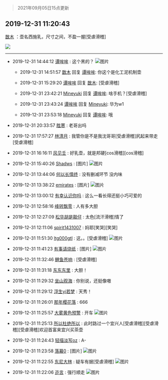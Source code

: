 > 2021年09月05日15点更新
<link rel="stylesheet" href="https://cdn.jsdelivr.net/gh/taotie6/sampleJSON@main/css/photo_show.css">


 ## 2019-12-31 11:20:43 

 [㪚木](https://www.coolapk.com/feed/15647834?shareKey=NjMyNTFjYjk0NjA2NjEzMTc1MTc~) ：壶名西施乳，尺寸之间，不盈一握[受虐滑稽] 

<div class="album">
<img class="img-item" src="https://image.coolapk.com/feed/2019/1231/11/1081091_cb62fba3_2442_8284@2493x3325.jpeg" />
</div>

 ------- 

- 2019-12-31 14:44:12 [谭哞哞](uid=1923048) : 这个黑的？ ![图片](https://image.coolapk.com/feed/2019/1231/14/1923048_e60761a8_4651_3362@2160x3840.jpeg)

    - 2019-12-31 14:51:57 [㪚木](uid=1081091) 回复 [谭哞哞](uid=1923048): 你这个是化工泥机制壶 

    - 2019-12-31 15:29:20 [谭哞哞](uid=1923048) 回复 [㪚木](uid=1081091): [受虐滑稽] 

    - 2019-12-31 23:42:21 [Mineyuki](uid=2906893) 回复 [谭哞哞](uid=1923048): 啥手机？[受虐滑稽] 

    - 2019-12-31 23:43:24 [谭哞哞](uid=1923048) 回复 [Mineyuki](uid=2906893): 华为w1 

    - 2019-12-31 23:53:18 [Mineyuki](uid=2906893) 回复 [谭哞哞](uid=1923048): 哦 

- 2019-12-31 20:33:57 [胜寒](uid=621479) : 老哥出吗 

- 2019-12-31 17:57:27 [林清月](uid=3083763) : 我管你是不是我沈哥哥[受虐滑稽]尻起来带走[受虐滑稽] 

- 2019-12-31 16:16:11 [风见壬](uid=1512297) : 好乳壶，就是邦硬[cos滑稽][cos滑稽] 

- 2019-12-31 15:40:26 [Shadws](uid=1298265) : [图片] ![图片](https://image.coolapk.com/feed/2019/0720/11/617259_a3cf1e0c_2964_123@320x239.gif)

- 2019-12-31 13:44:06 [何以长情终](uid=1513605) : 没有删减环节 没内味 

- 2019-12-31 13:38:22 [emirates](uid=2140963) : [图片] ![图片](https://image.coolapk.com/feed/2019/1125/13/2140963_ae6e1c4b_0429_195@177x123.jpeg)

- 2019-12-31 13:00:12 [有幸认识你吗](uid=1202978) : 这么一看长得还挺小巧可爱的 

- 2019-12-31 12:58:16 [峰转飘零](uid=900024) : 人有多大胆 

- 2019-12-31 12:27:09 [松华胡是靓仔](uid=692318) : 太色[流汗滑稽]情了 

- 2019-12-31 12:11:06 [spirit1431007](uid=1495334) : 妈耶[笑哭][笑哭] 

- 2019-12-31 11:51:30 [ltg000gtl](uid=1670395) : 这。。[受虐滑稽] ![图片](https://image.coolapk.com/feed/2019/1225/16/2291896_e9aaba6b_2466_298@198x175.jpeg)

- 2019-12-31 11:41:23 [有事请烧纸](uid=1802946) : [图片] ![图片](https://image.coolapk.com/feed/2019/1203/16/1802946_bf7efdac_2777_7831@202x343.gif)

- 2019-12-31 11:32:46 [鲤鱼苍响](uid=1115907) : [受虐滑稽] 

- 2019-12-31 11:31:18 [东东东里](uid=645055) : 大胆！ 

- 2019-12-31 11:29:32 [坐山观海](uid=2996859) : 你别说，还挺像嗷 

- 2019-12-31 11:29:12 [浮生yi若梦](uid=829592) : 天秀！ 

- 2019-12-31 11:26:01 [那年樱花落](uid=2859206) : 666 

- 2019-12-31 11:25:57 [大雾黄色预警](uid=655878) : 开车 ![图片](https://image.coolapk.com/feed/2019/1231/11/655878_2750_3549@350x350.jpg)

- 2019-12-31 11:25:13 [所以杜绝所以](uid=1650512) : 此时路过一个宜兴人[受虐滑稽][受虐滑稽][受虐滑稽]欢迎首富来宜兴买茶壶 

- 2019-12-31 11:24:43 [轻描淡写oz](uid=1981181) : A- 

- 2019-12-31 11:23:58 [落幕0](uid=1382501) : [图片] ![图片](https://image.coolapk.com/feed/2019/0428/22/1081091_1093_7665@301x233.gif)

- 2019-12-31 11:22:55 [东尼大林](uid=1612569) : 疑车有据[受虐滑稽] ![图片](https://image.coolapk.com/feed/2019/1231/11/1612569_eae26d1e_2575_0572@560x418.jpeg)

- 2019-12-31 11:22:06 [迩言](uid=1065371) : 强行顺走 ![图片](https://image.coolapk.com/feed/2019/1225/01/1065371_8926_0529@500x376.jpg)

